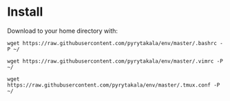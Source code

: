 # Install

Download to your home directory with:

`wget https://raw.githubusercontent.com/pyrytakala/env/master/.bashrc -P ~/`

`wget https://raw.githubusercontent.com/pyrytakala/env/master/.vimrc -P ~/`

`wget https://raw.githubusercontent.com/pyrytakala/env/master/.tmux.conf -P ~/`

